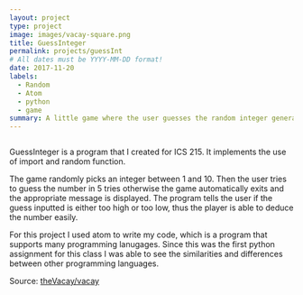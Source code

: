```yaml
---
layout: project
type: project
image: images/vacay-square.png
title: GuessInteger
permalink: projects/guessInt
# All dates must be YYYY-MM-DD format!
date: 2017-11-20
labels:
  - Random
  - Atom
  - python
  - game
summary: A little game where the user guesses the random integer generated for ICS 215.
---
```


<img class="" src="">

GuessInteger is a program that I created for ICS 215. It implements the use of import and random function.

The game randomly picks an integer between 1 and 10. Then the user tries to guess the number in 5 tries otherwise the game
automatically exits and the appropriate message is displayed. The program tells the user if the guess inputted is either
too high or too low, thus the player is able to deduce the number easily.

For this project I used atom to write my code, which is a program that supports many programming lanugages. Since this was
the first python assignment for this class I was able to see the similarities and differences between other programming 
languages.
 
Source: <a href="https://github.com/theVacay/vacay"><i class="large github icon"></i>theVacay/vacay</a>
